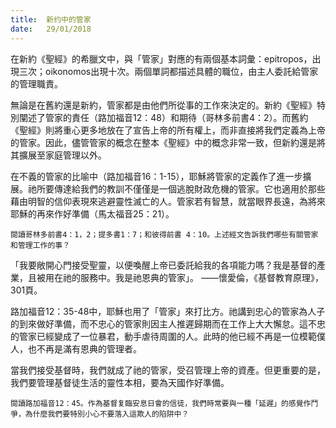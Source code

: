 ```yaml
---
title:  新约中的管家
date:   29/01/2018
---
```


在新約《聖經》的希臘文中，與「管家」對應的有兩個基本詞彙：epitropos，出現三次；oikonomos出現十次。兩個單詞都描述具體的職位，由主人委託給管家的管理職責。

無論是在舊約還是新約，管家都是由他們所從事的工作來決定的。新約《聖經》特別闡述了管家的責任（路加福音12：48）和期待（哥林多前書4：2）。而舊約《聖經》則將重心更多地放在了宣告上帝的所有權上，而非直接將我們定義為上帝的管家。因此，儘管管家的概念在整本《聖經》中的概念非常一致，但新約還是將其擴展至家庭管理以外。

在不義的管家的比喻中（路加福音16：1-15），耶穌將管家的定義作了進一步擴展。祂所要傳達給我們的教訓不僅僅是一個逃脫財政危機的管家。它也適用於那些藉由明智的信仰表現來逃避靈性滅亡的人。管家若有智慧，就當眼界長遠，為將來耶穌的再來作好準備（馬太福音25：21）。

`閱讀哥林多前書4：1，2；提多書1：7；和彼得前書 4：10。上述經文告訴我們哪些有關管家和管理工作的事？`

「我要敞開心門接受聖靈，以便喚醒上帝已委託給我的各項能力嗎？我是基督的產業，且被用在祂的服務中。我是祂恩典的管家」。 ——懷愛倫，《基督教育原理》，301頁。

路加福音12：35-48中，耶穌也用了「管家」來打比方。祂講到忠心的管家為人子的到來做好準備，而不忠心的管家則因主人推遲歸期而在工作上大大懈怠。這不忠的管家已經變成了一位暴君，動手虐待周圍的人。此時的他已經不再是一位模範僕人，也不再是滿有恩典的管理者。

當我們接受基督時，我們就成了祂的管家，受召管理上帝的資產。但更重要的是，我們要管理基督徒生活的靈性本相，要為天國作好準備。 

`閱讀路加福音12：45。作為基督复臨安息日會的信徒，我們時常要與一種「延遲」的感覺作鬥爭，為什麼我們要特別小心不要落入這欺人的陷阱中？`